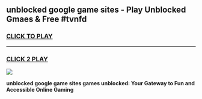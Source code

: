 
## unblocked google game sites - Play Unblocked Gmaes & Free #tvnfd
<h3>
<a href="https://news.freeplayer.one?title=unblocked_google_game_sites&ref=03M">CLICK TO PLAY</a></h3>
<hr>

<h3>
<a href="https://news.freeplayer.one?title=unblocked_google_game_sites&ref=03M">CLICK 2 PLAY</a>
  
</h3>

<a href="https://news.freeplayer.one?title=unblocked_google_game_sites&ref=03M"><img src="https://clearcache.store/games.png"></a>


**unblocked google game sites games unblocked: Your Gateway to Fun and Accessible Online Gaming**
